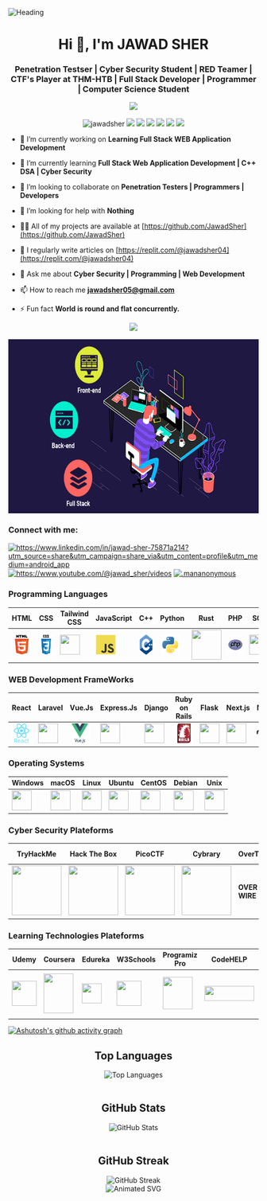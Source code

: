 ![Heading](https://camo.githubusercontent.com/4052adea05ff86d2363c8509099905444637394b603a684f544b5d89d344f362/68747470733a2f2f6d69726f2e6d656469756d2e636f6d2f76322f726573697a653a6669743a323030302f312a2d6e744c33447376632d644a35634c475274537545772e676966)
<h1 align="center">Hi 👋, I'm JAWAD SHER</h1>
<h3 align="center">Penetration Testser | Cyber Security Student | RED Teamer | CTF's Player at THM-HTB | Full Stack Developer | Programmer | Computer Science Student</h3>

<div align='center'>
  <img src="https://readme-typing-svg.demolab.com?font=Ubuntu&weight=800&size=25&pause=1000&color=F73C07&random=false&width=800&lines=Skilled+in+Python%2C+C%2B%2B%2C+JavaScript%2C+and+SQL.;Student+in+cybersecurity+and+penetration+testing.;CTF+Player+at+TryHackMe%2C+HackTheBox%2C+PicoCTF.....;Full+Stack+Web+Application+Developer.;Exploring+Data+Structures+%26+Algorithms+in+C%2B%2B.;Interested+prompt+and+AI+engineering.;Interested+In+Gaming+Community.;Exploring+Physics%2C+Mathematics+%26+Astro-Physics.">
</div>

<p align="center"> 
  <img src="https://komarev.com/ghpvc/?username=jawadsher&label=Profile%20views&color=0e75b6&style=flat" alt="jawadsher" />
  <img src="https://img.shields.io/github/last-commit/JawadSher/JawadSher?style=flat-square">
  <img src="https://img.shields.io/github/contributors/JawadSher/JawadSher?style=flat-square">
  <img src="https://img.shields.io/github/repo-size/JawadSher/JawadSher?style=flat-square">
  <img src="https://img.shields.io/github/stars/JawadSher/JawadSher?style=flat-square">
  <img src="https://komarev.com/ghpvc/?username=JawadSher&label=Views&color=blueviolet&style=flat-square">
  <img src="https://img.shields.io/github/forks/JawadSher/JawadSher?style=flat-square">
</p>


- 🔭 I’m currently working on **Learning Full Stack WEB Application Development**

- 🌱 I’m currently learning **Full Stack Web Application Development | C++ DSA | Cyber Security**

- 👯 I’m looking to collaborate on **Penetration Testers | Programmers | Developers**

- 🤝 I’m looking for help with **Nothing**

- 👨‍💻 All of my projects are available at [https://github.com/JawadSher](https://github.com/JawadSher)

- 📝 I regularly write articles on [https://replit.com/@jawadsher04](https://replit.com/@jawadsher04)

- 💬 Ask me about **Cyber Security | Programming | Web Development**

- 📫 How to reach me **jawadsher05@gmail.com**

- ⚡ Fun fact **World is round and flat concurrently.**

  <!-- Profile Trophy -->
<div align="center">
  <img src="https://github-profile-trophy.vercel.app/?username=jawadsher&theme=juicyfresh&no-frame=true&margin-w=30&margin-h=30"/>
</div>
<p></p>

<p align='center'>
  
<img width="800" height="350" align="center" src="https://raw.githubusercontent.com/majdimokhtar/github-images/main/rightimagemajdigithub.gif?token=GHSAT0AAAAAABUZ7SAQ6CWAJ3EWM7P3WSBUY3GNLNQ">
</p>

<h3 align="left">Connect with me:</h3>
<p align="left">
<a href="https://linkedin.com/in/https://www.linkedin.com/in/jawad-sher-75871a214?utm_source=share&utm_campaign=share_via&utm_content=profile&utm_medium=android_app" target="blank"><img align="center" src="https://raw.githubusercontent.com/rahuldkjain/github-profile-readme-generator/master/src/images/icons/Social/linked-in-alt.svg" alt="https://www.linkedin.com/in/jawad-sher-75871a214?utm_source=share&utm_campaign=share_via&utm_content=profile&utm_medium=android_app" height="30" width="40" /></a>
<a href="https://www.youtube.com/c/https://www.youtube.com/@jawad_sher/videos" target="blank"><img align="center" src="https://raw.githubusercontent.com/rahuldkjain/github-profile-readme-generator/master/src/images/icons/Social/youtube.svg" alt="https://www.youtube.com/@jawad_sher/videos" height="30" width="40" /></a>
<a href="https://discord.gg/.mananonymous" target="blank"><img align="center" src="https://raw.githubusercontent.com/rahuldkjain/github-profile-readme-generator/master/src/images/icons/Social/discord.svg" alt=".mananonymous" height="30" width="40" /></a>
</p>

<h3 align="left">Programming Languages</h3>
 <table>
    <thead>
      <tr>
        <th>HTML</th>
        <th>CSS</th>
        <th>Tailwind CSS</th>
        <th>JavaScript</th>
        <th>C++</th>
        <th>Python</th>
        <th>Rust</th>
        <th>PHP</th>
        <th>SQL</th>
        <th>Golang</th>
        <th>Ruby</th>
      </tr>
    </thead>
    <tbody>
      <tr>
      <td><img src="https://raw.githubusercontent.com/devicons/devicon/master/icons/html5/html5-original-wordmark.svg" width="40" height="40"></td>
        <td><img src="https://raw.githubusercontent.com/devicons/devicon/master/icons/css3/css3-original-wordmark.svg" width="40" height="40"></td>
        <td><img src="https://www.vectorlogo.zone/logos/tailwindcss/tailwindcss-icon.svg" width="40" height="40"></td>
        <td><img src="https://raw.githubusercontent.com/devicons/devicon/master/icons/javascript/javascript-original.svg" width="40" height="40"></td>
        <td><img src="https://raw.githubusercontent.com/devicons/devicon/master/icons/cplusplus/cplusplus-original.svg" width="40" height="40"></td>
        <td><img src="https://raw.githubusercontent.com/devicons/devicon/master/icons/python/python-original.svg" width="40" height="40"></td>
        <td><img src="https://www.svgrepo.com/show/376347/rust.svg" width="60" height="60"></td>
        <td><img src="https://raw.githubusercontent.com/devicons/devicon/master/icons/php/php-original.svg" width="40" height="40"></td>
        <td><img src="https://www.svgrepo.com/show/303229/microsoft-sql-server-logo.svg" width="40" height="40"></td>
        <td><img src="https://raw.githubusercontent.com/devicons/devicon/master/icons/go/go-original.svg" width="40" height="40"></td>
        <td><img src="https://raw.githubusercontent.com/devicons/devicon/master/icons/ruby/ruby-original.svg" width="40" height="40"></td>
      </tr>
    </tbody>
  </table>

  <h3 align="left">WEB Development FrameWorks</h3>
  <table>
    <thead>
        <tr>
            <th>React</th>
            <th>Laravel</th>
            <th>Vue.Js</th>
            <th>Express.Js</th>
            <th>Django</th>
            <th>Ruby on Rails</th>
            <th>Flask</th>
            <th>Next.js</th>
            <th>Node.js</th>
            <th>MySQL</th>
            <th>MongoDB</th>
            <th>Microsoft SQL Server</th>
        </tr>
    </thead>
    <tbody>
        <tr>
            <td><img src="https://raw.githubusercontent.com/devicons/devicon/master/icons/react/react-original-wordmark.svg" width="40" height="40"></td>
            <td><img src="https://img.icons8.com/?size=64&id=hUvxmdu7Rloj&format=png" width="40" height="40"></td>
            <td><img src="https://raw.githubusercontent.com/devicons/devicon/master/icons/vuejs/vuejs-original-wordmark.svg" width="40" height="40"></td>
            <td><img src="https://img.icons8.com/?size=64&id=2ZOaTclOqD4q&format=png" width="40" height="40"></td>
            <td><img src="https://cdn.worldvectorlogo.com/logos/django.svg" width="40" height="40"></td>
            <td><img src="https://raw.githubusercontent.com/devicons/devicon/master/icons/rails/rails-original-wordmark.svg" width="40" height="40"></td>
            <td><img src="https://www.vectorlogo.zone/logos/pocoo_flask/pocoo_flask-icon.svg" width="40" height="40"></td>
            <td><img src="https://www.vectorlogo.zone/logos/zeit/zeit-icon.svg" width="40" height="40"></td>
            <td><img src="https://raw.githubusercontent.com/devicons/devicon/master/icons/nodejs/nodejs-original-wordmark.svg" width="40" height="40"></td>
            <td><img src="https://raw.githubusercontent.com/devicons/devicon/master/icons/mysql/mysql-original-wordmark.svg" width="40" height="40"></td>
            <td><img src="https://www.vectorlogo.zone/logos/mongodb/mongodb-icon.svg" width="40" height="40"></td>
            <td><img src="https://www.svgrepo.com/show/303229/microsoft-sql-server-logo.svg" width="40" height="40"></td>
        </tr>
    </tbody>
</table>

<h3 align="left">Operating Systems</h3>
<table>
    <thead>
        <tr>
            <th>Windows</th>
            <th>macOS</th>
            <th>Linux</th>
            <th>Ubuntu</th>
            <th>CentOS</th>
            <th>Debian</th>
            <th>Unix</th>
        </tr>
    </thead>
    <tbody>
        <tr>
            <td><img src="https://cdn3.iconfinder.com/data/icons/logos-brands-3/24/logo_brand_brands_logos_microsoft_windows-512.png" width="40" height="40"></td>
            <td><img src="https://www.vectorlogo.zone/logos/apple/apple-icon.svg" width="40" height="40"></td>
            <td><img src="https://www.vectorlogo.zone/logos/linux/linux-icon.svg" width="40" height="40"></td>
            <td><img src="https://upload.wikimedia.org/wikipedia/commons/a/ab/Logo-ubuntu_cof-orange-hex.svg" width="40" height="40"></td>
            <td><img src="https://www.vectorlogo.zone/logos/centos/centos-icon.svg" width="40" height="40"></td>
            <td><img src="https://www.vectorlogo.zone/logos/debian/debian-icon.svg" width="40" height="40"></td>
            <td><img src="https://img.icons8.com/?size=48&id=17851&format=png" width="40" height="40"></td>
        </tr>
    </tbody>
</table>

<h3 align="left">Cyber Security Plateforms</h3>
<table>
    <thead>
        <tr>
            <th>TryHackMe</th>
            <th>Hack The Box</th>
            <th>PicoCTF</th>
            <th>Cybrary</th>
            <th>OverTheWire</th>
            <th>Root-Me</th>
            <th>VulnHub</th>
            <th>CTF365</th>
            <th>Blue Team Labs</th>
          <th>CTF Time.org</th>
          <th>Hacker 1O1</th>
        </tr>
    </thead>
    <tbody>
        <tr>
            <td><img src="https://assets.tryhackme.com/img/logo/tryhackme_logo_full.svg" width="100" height="100"></td>
            <td><img src="https://www.hackthebox.com/images/logo-htb.svg" width="100" height="100"></td>
            <td><img src="https://picoctf.org/img/logos/picoctf-logo-horizontal-white.svg" width="100" height="100"></td>
            <td><img src="https://assets-global.website-files.com/63eef15e3ff8fd318e9a6888/6459f4a5613941f629069dc2_Logo-Full-White.svg" width="100" height="100"></td>
            <td><h4>OVER THE WIRE</h4></td>
            <td><img src="https://www.root-me.org/IMG/logo/siteon0.svg?1637496509" width="100" height="100"></td>
            <td><img src="https://www.vulnhub.com/static/img/logo.svg" width="100" height="100"></td>
            <td><img src="https://ctf365.com/assets/207c52f4f77a18010a6bab48283051dc.png" width="130" height="30"></td>
            <td><img src="https://blueteamlabs.online/landpage/images/500_x_500_Logo_White_Border.png" width="100" height="50" ></td>
          <td><img src="https://ctftime.org/static/images/ct/logo.svg" width="100" height="100" ></td>
          <td><img src="https://www.hacker101.com/assets/Hacker101_logo.png" width="120" height="30" ></td>
        </tr>
    </tbody>
</table>

<h3 align="left">Learning Technologies Plateforms</h3>
<table>
    <thead>
        <tr>
            <th>Udemy</th>
            <th>Coursera</th>
            <th>Edureka</th>
            <th>W3Schools</th>
            <th>Programiz Pro</th>
            <th>CodeHELP</th>
            <th>Codecademy</th>
            <th>CodeWithHarry</th>
            <th>Stack Overflow</th>
            <th>HackerEarth</th>
            <th>FreeCodeCamp</th>
        </tr>
    </thead>
    <tbody>
        <tr>
            <td><img src="https://cdn.worldvectorlogo.com/logos/udemy-3.svg" width="50" height="50"></td>
            <td><img src="https://www.svgrepo.com/show/353608/coursera.svg" width="60" height="80"></td>
            <td><img src="https://asset.brandfetch.io/idKX5l2e0B/idscnBB9tG.jpeg?updated=1709881686529" width="40" height="40"></td>
            <td><img src="https://encrypted-tbn0.gstatic.com/images?q=tbn:ANd9GcQBj8Tiz2k7JqwyjLODLrHA0T-W6N-13s-lH6sP0sjUuB2xnkNg1z0LbWeyrA&s" width="50" height="50"></td>
            <td><img src="https://cdn.programiz.com/sites/tutorial2program/files/pc_logo.svg" width="60" height="65"></td>
            <td><img src="https://www.codehelp.in/_next/image?url=%2Fassets%2FCommon%2FWhitelogoGIF.gif&w=256&q=75" width="100" height="30"></td>
            <td><img src="https://cdn.iconscout.com/icon/free/png-512/free-codecademy-282922.png?f=webp&w=256" width="90" height="90"></td>
            <td><h4>CODE WITH HARRY</h4></td>
            <td><img src="https://upload.wikimedia.org/wikipedia/commons/e/ef/Stack_Overflow_icon.svg" width="50" height="50"></td>
            <td><img src="https://cdn.hackerearth.com/newton/static/images/he-header-logo.svg" width="100" height="40"></td>
            <td><img src="https://img.icons8.com/?size=48&id=x8AiShN0BsFX&format=png" width="40" height="40"></td>
        </tr>
    </tbody>
</table>

[![Ashutosh's github activity graph](https://github-readme-activity-graph.vercel.app/graph?username=JawadSher&bg_color=1b2831&color=f3f1f3&line=4c9e83&point=18cb15&area=true&hide_border=true)](https://github.com/ashutosh00710/github-readme-activity-graph)

<div align="center">
  <h2>Top Languages</h2>
  <img src="https://github-readme-stats.vercel.app/api/top-langs/?username=jawadsher&layout=compact&theme=dark" alt="Top Languages" />
</div>

<br>

<div align="center">
  <h2>GitHub Stats</h2>
  <img src="https://github-readme-stats.vercel.app/api?username=jawadsher&show_icons=true&theme=dark" alt="GitHub Stats" />
</div>

<br>

<div align="center">
  <h2>GitHub Streak</h2>
  <img src="https://github-readme-streak-stats.herokuapp.com/?user=jawadsher&theme=dark" alt="GitHub Streak" />
</div>

<div align="center">
    <img src="https://raw.githubusercontent.com/sammorozov/sammorozov/0cc8dd58f3d001080d4f1d9df20010d6342d3da5/assets/github-snake.svg" alt="Animated SVG">
</div>



